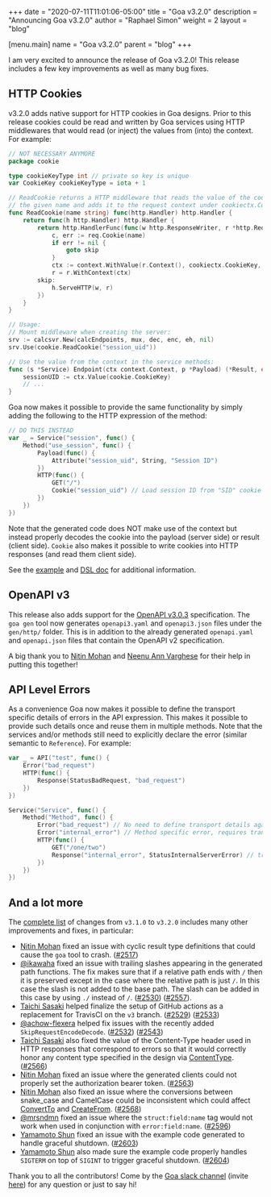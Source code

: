 +++
date = "2020-07-11T11:01:06-05:00"
title = "Goa v3.2.0"
description = "Announcing Goa v3.2.0"
author = "Raphael Simon"
weight = 2
layout = "blog"

[menu.main]
name = "Goa v3.2.0"
parent = "blog"
+++

I am very excited to announce the release of Goa v3.2.0! This release includes
a few key improvements as well as many bug fixes.

## HTTP Cookies

v3.2.0 adds native support for HTTP cookies in Goa designs. Prior to this
release cookies could be read and written by Goa services using HTTP
middlewares that would read (or inject) the values from (into) the context.
For example:

```Go
// NOT NECESSARY ANYMORE
package cookie

type cookieKeyType int // private so key is unique
var CookieKey cookieKeyType = iota + 1

// ReadCookie returns a HTTP middleware that reads the value of the cookie with
// the given name and adds it to the request context under cookiectx.CookieKey.
func ReadCookie(name string) func(http.Handler) http.Handler {
    return func(h http.Handler) http.Handler {
        return http.HandlerFunc(func(w http.ResponseWriter, r *http.Request) {
            c, err := req.Cookie(name)
            if err != nil {
                goto skip
            } 
            ctx := context.WithValue(r.Context(), cookiectx.CookieKey, c.Value)
            r = r.WithContext(ctx)
        skip:
            h.ServeHTTP(w, r)
        })
    }
}

// Usage:
// Mount middleware when creating the server:
srv := calcsvr.New(calcEndpoints, mux, dec, enc, eh, nil)
srv.Use(cookie.ReadCookie("session_uid"))

// Use the value from the context in the service methods:
func (s *Service) Endpoint(ctx context.Context, p *Payload) (*Result, error) {
    sessionUID := ctx.Value(cookie.CookieKey)
    // ...
}
```

Goa now makes it possible to provide the same functionality by simply adding
the following to the HTTP expression of the method:

```Go
// DO THIS INSTEAD
var _ = Service("session", func() {
    Method("use_session", func() {
        Payload(func() {
            Attribute("session_uid", String, "Session ID")
        })
        HTTP(func() {
            GET("/")
            Cookie("session_uid") // Load session ID from "SID" cookie
        })
    })
})
```

Note that the generated code does NOT make use of the context but instead
properly decodes the cookie into the payload (server side) or result (client
side). `Cookie` also makes it possible to write cookies into HTTP responses
(and read them client side).

See the [example](https://github.com/goadesign/examples/tree/master/cookies)
and [DSL doc](https://pkg.go.dev/goa.design/goa/v3@v3.2.0/dsl?tab=doc#Cookie)
for additional information.

## OpenAPI v3

This release also adds support for the
[OpenAPI v3.0.3](https://github.com/OAI/OpenAPI-Specification/blob/master/versions/3.0.3.md)
specification. The `goa gen` tool now generates `openapi3.yaml` and
`openapi3.json` files under the `gen/http/` folder. This is in addition to
the already generated `openapi.yaml` and `openapi.json` files that contain
the OpenAPI v2 specification.

A big thank you to [Nitin Mohan](https://github.com/nitinmohan87) and
[Neenu Ann Varghese](https://github.com/NeenuAVarghese) for their help in
putting this together!

## API Level Errors

As a convenience Goa now makes it possible to define the transport specific
details of errors in the API expression. This makes it possible to provide
such details once and reuse them in multiple methods. Note that the services
and/or methods still need to explicitly declare the error (similar semantic
to `Reference`). For example:

```Go
var _ = API("test", func() {
    Error("bad_request")
    HTTP(func() {
        Response(StatusBadRequest, "bad_request")
    })
})

Service("Service", func() {
    Method("Method", func() {
        Error("bad_request") // No need to define transport details again
        Error("internal_error") // Method specific error, requires transport details
        HTTP(func() {
            GET("/one/two")
            Response("internal_error", StatusInternalServerError) // transport details
        })
    })
})
```

## And a lot more

The [complete list](https://github.com/goadesign/goa/compare/v3.1.0...v3.2.0)
of changes from `v3.1.0` to `v3.2.0` includes many other improvements and
fixes, in particular:

* [Nitin Mohan](https://github.com/nitinmohan87) fixed an issue with cyclic result
  type definitions that could cause the `goa` tool to crash.
  ([#2517](https://github.com/goadesign/goa/pull/2517))
* [@ikawaha](https://github.com/ikawaha) fixed an issue with trailing slashes
  appearing in the generated path functions. The fix makes sure that if a
  relative path ends with `/` then it is preserved except in the case where the
  relative path is just `/`. In this case the slash is not added to the base
  path. The slash can be added in this case by using `./` instead of `/`.
  ([#2530](https://github.com/goadesign/goa/pull/2530))
  ([#2557](https://github.com/goadesign/goa/issues/2557)).
* [Taichi Sasaki](https://github.com/tchssk) helped finalize the setup of GitHub
  actions as a replacement for TravisCI on the `v3` branch.
  ([#2529](https://github.com/goadesign/goa/pull/2529))
  ([#2533](https://github.com/goadesign/goa/pull/2533))
* [@achow-flexera](https://github.com/achow-flexera) helped fix issues with the
  recently added `SkipRequestEncodeDecode`.
  ([#2532](https://github.com/goadesign/goa/pull/2532))
  ([#2543](https://github.com/goadesign/goa/pull/2543))
* [Taichi Sasaki](https://github.com/tchssk) also fixed the value of the
  Content-Type header used in HTTP responses that correspond to errors so
  that it would correctly honor any content type specified in the design via
  [ContentType](https://pkg.go.dev/goa.design/goa/v3@v3.2.0/dsl?tab=doc#ContentType).
  ([#2566](https://github.com/goadesign/goa/pull/2566))
* [Nitin Mohan](https://github.com/nitinmohan87) fixed an issue where the
  generated clients could not properly set the authorization bearer token.
  ([#2563](https://github.com/goadesign/goa/pull/2563)) 
* [Nitin Mohan](https://github.com/nitinmohan87) also fixed an issue where the
  conversions between snake_case and CamelCase could be inconsistent which could
  affect 
  [ConvertTo](https://pkg.go.dev/goa.design/goa/v3@v3.0.9/dsl?tab=doc#ConvertTo)
  and 
  [CreateFrom](https://pkg.go.dev/goa.design/goa/v3@v3.0.9/dsl?tab=doc#CreateFrom).
  ([#2568](https://github.com/goadesign/goa/pull/2563)) 
* [@mrsndmn](https://github.com/mrsndmn) fixed an issue where the
  `struct:field:name` tag would not work when used in conjunction with
  `error:field:name`.
  ([#2596](https://github.com/goadesign/goa/pull/2596))
* [Yamamoto Shun](https://github.com/shunyy) fixed an issue with the example code
  generated to handle graceful shutdown.
  ([#2603](https://github.com/goadesign/goa/pull/2603))
* [Yamamoto Shun](https://github.com/shunyy) also made sure the example code
  properly handles `SIGTERM` on top of `SIGINT` to trigger graceful shutdown.
  ([#2604](https://github.com/goadesign/goa/pull/2604))

Thank you to all the contributors! Come by the [Goa slack
channel](https://gophers.slack.com/messages/goa/)
(invite [here](https://gophers.slack.com/join/shared_invite/zt-fajz7jh3-2cpkmFU~hQb8d5LmOCnhfQ#/))
for any question or just to say hi!
